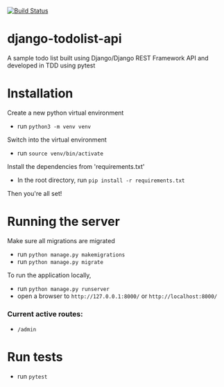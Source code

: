 [![Build Status](https://travis-ci.com/hejeong/django-todolist-api.svg?branch=master)](https://travis-ci.com/hejeong/django-todolist-api)
# django-todolist-api
A sample todo list built using Django/Django REST Framework API and developed in TDD using pytest

# Installation
Create a new python virtual environment <br/>
- run `python3 -m venv venv` <br/>

Switch into the virtual environment <br/>
- run `source venv/bin/activate`

Install the dependencies from 'requirements.txt'<br/>
- In the root directory, run `pip install -r requirements.txt` <br/>

Then you're all set!
# Running the server
Make sure all migrations are migrated <br/>
- run `python manage.py makemigrations`
- run `python manage.py migrate`

To run the application locally, <br/>
- run `python manage.py runserver`
- open a browser to `http://127.0.0.1:8000/` or `http://localhost:8000/`

### Current active routes:
- `/admin`

# Run tests
- run `pytest`
